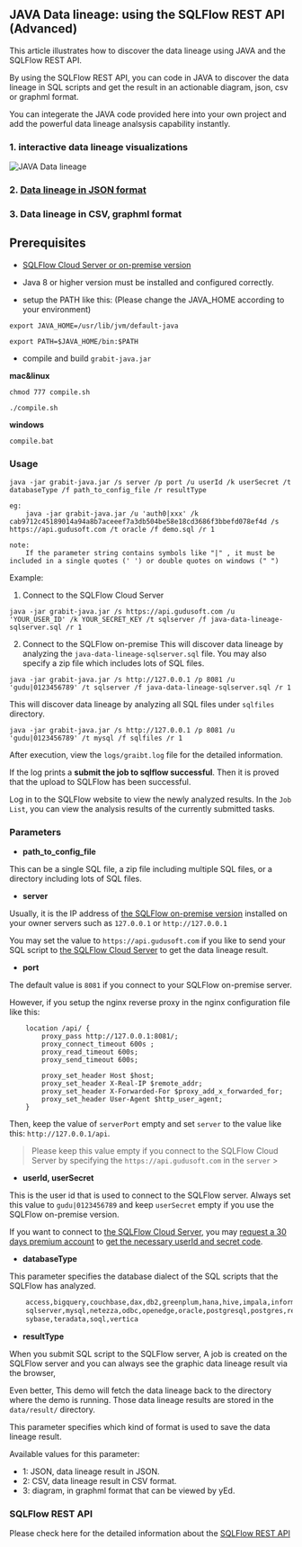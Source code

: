 ## JAVA Data lineage: using the SQLFlow REST API (Advanced)

This article illustrates how to discover the data lineage using JAVA and the SQLFlow REST API.

By using the SQLFlow REST API, you can code in JAVA to discover the data lineage in SQL scripts
and get the result in an actionable diagram, json, csv or graphml format.

You can integerate the JAVA code provided here into your own project and add the powerful 
data lineage analsysis capability instantly.

### 1. interactive data lineage visualizations
![JAVA Data lineage](java-data-lineage.png)

### 2. [Data lineage in JSON format](java-data-lineage-result.json)

### 3. Data lineage in CSV, graphml format


## Prerequisites
- [SQLFlow Cloud Server or on-premise version](https://github.com/sqlparser/sqlflow_public/tree/master/api#prerequisites)

- Java 8 or higher version must be installed and configured correctly.

- setup the PATH like this: (Please change the JAVA_HOME according to your environment)
```
export JAVA_HOME=/usr/lib/jvm/default-java

export PATH=$JAVA_HOME/bin:$PATH
```

- compile and build `grabit-java.jar`

**mac&linux**
```
chmod 777 compile.sh

./compile.sh
```

**windows**
    
```
compile.bat
```

### Usage

````
java -jar grabit-java.jar /s server /p port /u userId /k userSecret /t databaseType /f path_to_config_file /r resultType 

eg: 
    java -jar grabit-java.jar /u 'auth0|xxx' /k cab9712c45189014a94a8b7aceeef7a3db504be58e18cd3686f3bbefd078ef4d /s https://api.gudusoft.com /t oracle /f demo.sql /r 1
	
note:
    If the parameter string contains symbols like "|" , it must be included in a single quotes (' ') or double quotes on windows (" ")
````

Example:

1. Connect to the SQLFlow Cloud Server
```
java -jar grabit-java.jar /s https://api.gudusoft.com /u 'YOUR_USER_ID' /k YOUR_SECRET_KEY /t sqlserver /f java-data-lineage-sqlserver.sql /r 1 
```

2. Connect to the SQLFlow on-premise
This will discover data lineage by analyzing the `java-data-lineage-sqlserver.sql` file. You may also specify a zip file which includes lots of SQL files.
```
java -jar grabit-java.jar /s http://127.0.0.1 /p 8081 /u 'gudu|0123456789' /t sqlserver /f java-data-lineage-sqlserver.sql /r 1 
```

This will discover data lineage by analyzing all SQL files under `sqlfiles` directory. 
```
java -jar grabit-java.jar /s http://127.0.0.1 /p 8081 /u 'gudu|0123456789' /t mysql /f sqlfiles /r 1 
```

After execution, view the `logs/graibt.log` file for the detailed information. 

If the log prints a **submit the job to sqlflow successful**. 
Then it is proved that the upload to SQLFlow has been successful. 

Log in to the SQLFlow website to view the newly analyzed results. 
In the `Job List`, you can view the analysis results of the currently submitted tasks.

### Parameters

- **path_to_config_file**

This can be a single SQL file, a zip file including multiple SQL files, or a directory including lots of SQL files.

- **server**

Usually, it is the IP address of [the SQLFlow on-premise version](https://www.gudusoft.com/sqlflow-on-premise-version/) 
installed on your owner servers such as `127.0.0.1` or `http://127.0.0.1`

You may set the value to `https://api.gudusoft.com` if you like to send your SQL script to [the SQLFlow Cloud Server](https://sqlflow.gudusoft.com) to get the data lineage result.

- **port**

The default value is `8081` if you connect to your SQLFlow on-premise server.

However, if you setup the nginx reverse proxy in the nginx configuration file like this:
```
    location /api/ {
        proxy_pass http://127.0.0.1:8081/;
        proxy_connect_timeout 600s ;
        proxy_read_timeout 600s;
        proxy_send_timeout 600s;
        
        proxy_set_header Host $host;
        proxy_set_header X-Real-IP $remote_addr;
        proxy_set_header X-Forwarded-For $proxy_add_x_forwarded_for;
        proxy_set_header User-Agent $http_user_agent;  
    }
```
Then, keep the value of `serverPort` empty and set `server` to the value like this: `http://127.0.0.1/api`.

>Please keep this value empty if you connect to the SQLFlow Cloud Server by specifying the `https://api.gudusoft.com` 
in the `server`
                                                                                                                                                                                                                                                                                                                                                                                                                                                                                                                                                                                                                                                                                                                           >
- **userId, userSecret**

This is the user id that is used to connect to the SQLFlow server.
Always set this value to `gudu|0123456789` and keep `userSecret` empty if you use the SQLFlow on-premise version.

If you want to connect to [the SQLFlow Cloud Server](https://sqlflow.gudusoft.com), you may [request a 30 days premium account](https://www.gudusoft.com/request-a-premium-account/) to 
[get the necessary userId and secret code](/sqlflow-userid-secret.md).


- **databaseType**

This parameter specifies the database dialect of the SQL scripts that the SQLFlow has analyzed.

```txt
	access,bigquery,couchbase,dax,db2,greenplum,hana,hive,impala,informix,mdx,mssql,
	sqlserver,mysql,netezza,odbc,openedge,oracle,postgresql,postgres,redshift,snowflake,
	sybase,teradata,soql,vertica
```

- **resultType**

When you submit SQL script to the SQLFlow server, A job is created on the SQLFlow server
and you can always see the graphic data lineage result via the browser, 


Even better, This demo will fetch the data lineage back to the directory where the demo is running.
Those data lineage results are stored in the `data/result/` directory. 

This parameter specifies which kind of format is used to save the data lineage result.

Available values for this parameter:
- 1: JSON, data lineage result in JSON.
- 2: CSV, data lineage result in CSV format.
- 3: diagram, in graphml format that can be viewed by yEd.

### SQLFlow REST API
Please check here for the detailed information about the [SQLFlow REST API](https://github.com/sqlparser/sqlflow_public/tree/master/api/sqlflow_api.md)
